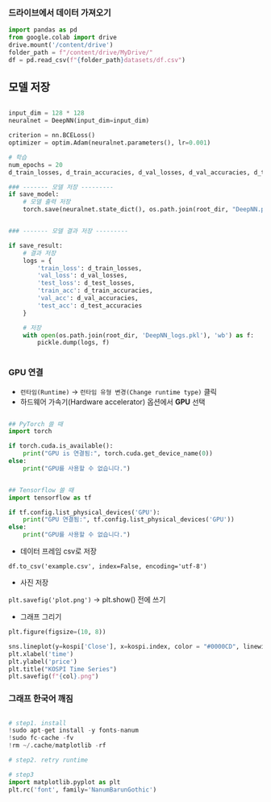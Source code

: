 ### 드라이브에서 데이터 가져오기
``` python
import pandas as pd
from google.colab import drive
drive.mount('/content/drive')
folder_path = f"/content/drive/MyDrive/"
df = pd.read_csv(f"{folder_path}datasets/df.csv")
```


## 모델 저장

```python

input_dim = 128 * 128
neuralnet = DeepNN(input_dim=input_dim)

criterion = nn.BCELoss()
optimizer = optim.Adam(neuralnet.parameters(), lr=0.001)

# 학습
num_epochs = 20
d_train_losses, d_train_accuracies, d_val_losses, d_val_accuracies, d_test_losses, d_test_accuracies = train(neuralnet, train_loader, val_loader, test_loader, optimizer, criterion, num_epochs=num_epochs)

### ------- 모델 저장 ---------
if save_model:
    # 모델 출력 저장
    torch.save(neuralnet.state_dict(), os.path.join(root_dir, "DeepNN.pth"))


### ------- 모델 결과 저장 ---------

if save_result:
    # 결과 저장
    logs = {
        'train_loss': d_train_losses,
        'val_loss': d_val_losses,
        'test_loss': d_test_losses,
        'train_acc': d_train_accuracies,
        'val_acc': d_val_accuracies,
        'test_acc': d_test_accuracies
    }

    # 저장
    with open(os.path.join(root_dir, 'DeepNN_logs.pkl'), 'wb') as f:
        pickle.dump(logs, f)
        
```



### GPU 연결

- `런타임(Runtime)` → `런타임 유형 변경(Change runtime type)` 클릭
- 하드웨어 가속기(Hardware accelerator) 옵션에서 **GPU** 선택

```python

## PyTorch 쓸 때
import torch

if torch.cuda.is_available():
    print("GPU is 연결됨:", torch.cuda.get_device_name(0))
else:
    print("GPU를 사용할 수 없습니다.")


## Tensorflow 쓸 때
import tensorflow as tf

if tf.config.list_physical_devices('GPU'):
    print("GPU 연결됨:", tf.config.list_physical_devices('GPU'))
else:
    print("GPU를 사용할 수 없습니다.")


```

- 데이터 프레임 csv로 저장

`df.to_csv('example.csv', index=False, encoding='utf-8')`
- 사진 저장

`plt.savefig('plot.png')`
→ plt.show() 전에 쓰기

- 그래프 그리기
```python
plt.figure(figsize=(10, 8))

sns.lineplot(y=kospi['Close'], x=kospi.index, color = "#0000CD", linewidth = 2)
plt.xlabel('time')
plt.ylabel('price')
plt.title("KOSPI Time Series")
plt.savefig(f"{col}.png")
```


### 그래프 한국어 깨짐
```python

# step1. install
!sudo apt-get install -y fonts-nanum
!sudo fc-cache -fv
!rm ~/.cache/matplotlib -rf

# step2. retry runtime

# step3
import matplotlib.pyplot as plt
plt.rc('font', family='NanumBarunGothic')
``` 
